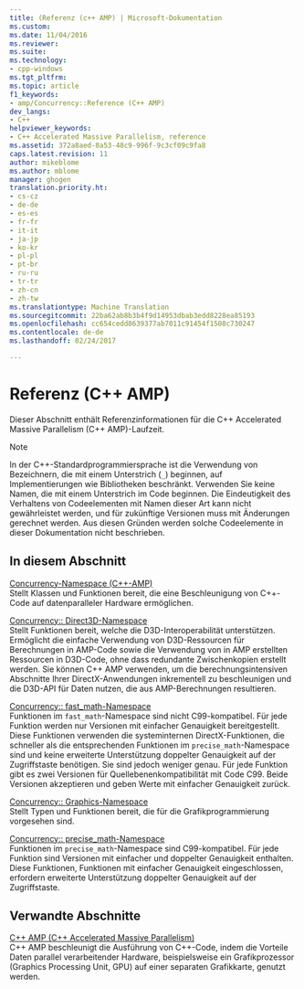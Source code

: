```yaml
---
title: (Referenz (c++ AMP) | Microsoft-Dokumentation
ms.custom: 
ms.date: 11/04/2016
ms.reviewer: 
ms.suite: 
ms.technology:
- cpp-windows
ms.tgt_pltfrm: 
ms.topic: article
f1_keywords:
- amp/Concurrency::Reference (C++ AMP)
dev_langs:
- C++
helpviewer_keywords:
- C++ Accelerated Massive Parallelism, reference
ms.assetid: 372a8aed-8a53-48c9-996f-9c3cf09c9fa8
caps.latest.revision: 11
author: mikeblome
ms.author: mblome
manager: ghogen
translation.priority.ht:
- cs-cz
- de-de
- es-es
- fr-fr
- it-it
- ja-jp
- ko-kr
- pl-pl
- pt-br
- ru-ru
- tr-tr
- zh-cn
- zh-tw
ms.translationtype: Machine Translation
ms.sourcegitcommit: 22ba62ab8b3b4f9d14953dbab3edd8228ea85193
ms.openlocfilehash: cc654cedd8639377ab7011c91454f1508c730247
ms.contentlocale: de-de
ms.lasthandoff: 02/24/2017

---
```

# <a name="reference-c-amp"></a>Referenz (C++ AMP)
Dieser Abschnitt enthält Referenzinformationen für die C++ Accelerated Massive Parallelism (C++ AMP)-Laufzeit.  
  
> [!NOTE]
>  In der C++-Standardprogrammiersprache ist die Verwendung von Bezeichnern, die mit einem Unterstrich (`_`) beginnen, auf Implementierungen wie Bibliotheken beschränkt. Verwenden Sie keine Namen, die mit einem Unterstrich im Code beginnen. Die Eindeutigkeit des Verhaltens von Codeelementen mit Namen dieser Art kann nicht gewährleistet werden, und für zukünftige Versionen muss mit Änderungen gerechnet werden. Aus diesen Gründen werden solche Codeelemente in dieser Dokumentation nicht beschrieben.  
  
## <a name="in-this-section"></a>In diesem Abschnitt  
 [Concurrency-Namespace (C++-AMP)](concurrency-namespace-cpp-amp.md)  
 Stellt Klassen und Funktionen bereit, die eine Beschleunigung von C++-Code auf datenparalleler Hardware ermöglichen.  
  
 [Concurrency:: Direct3D-Namespace](concurrency-direct3d-namespace.md)  
 Stellt Funktionen bereit, welche die D3D-Interoperabilität unterstützen. Ermöglicht die einfache Verwendung von D3D-Ressourcen für Berechnungen in AMP-Code sowie die Verwendung von in AMP erstellten Ressourcen in D3D-Code, ohne dass redundante Zwischenkopien erstellt werden. Sie können C++ AMP verwenden, um die berechnungsintensiven Abschnitte Ihrer DirectX-Anwendungen inkrementell zu beschleunigen und die D3D-API für Daten nutzen, die aus AMP-Berechnungen resultieren.  
  
 [Concurrency:: fast_math-Namespace](concurrency-fast-math-namespace.md)  
 Funktionen im `fast_math`-Namespace sind nicht C99-kompatibel. Für jede Funktion werden nur Versionen mit einfacher Genauigkeit bereitgestellt. Diese Funktionen verwenden die systeminternen DirectX-Funktionen, die schneller als die entsprechenden Funktionen im `precise_math`-Namespace sind und keine erweiterte Unterstützung doppelter Genauigkeit auf der Zugriffstaste benötigen. Sie sind jedoch weniger genau. Für jede Funktion gibt es zwei Versionen für Quellebenenkompatibilität mit Code C99. Beide Versionen akzeptieren und geben Werte mit einfacher Genauigkeit zurück.  
  
 [Concurrency:: Graphics-Namespace](concurrency-graphics-namespace.md)  
 Stellt Typen und Funktionen bereit, die für die Grafikprogrammierung vorgesehen sind.  
  
 [Concurrency:: precise_math-Namespace](concurrency-precise-math-namespace.md)  
 Funktionen im `precise_math`-Namespace sind C99-kompatibel. Für jede Funktion sind Versionen mit einfacher und doppelter Genauigkeit enthalten. Diese Funktionen, Funktionen mit einfacher Genauigkeit eingeschlossen, erfordern erweiterte Unterstützung doppelter Genauigkeit auf der Zugriffstaste.  
  
## <a name="related-sections"></a>Verwandte Abschnitte  
 [C++ AMP (C++ Accelerated Massive Parallelism)](../../../parallel/amp/cpp-amp-cpp-accelerated-massive-parallelism.md)  
 C++ AMP beschleunigt die Ausführung von C++-Code, indem die Vorteile Daten parallel verarbeitender Hardware, beispielsweise ein Grafikprozessor (Graphics Processing Unit, GPU) auf einer separaten Grafikkarte, genutzt werden.






